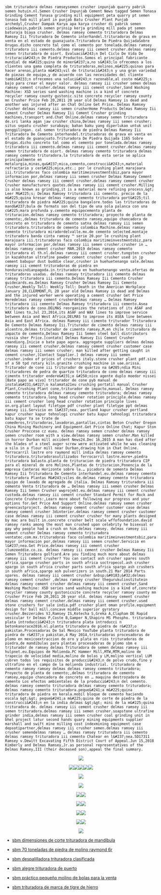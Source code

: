 
```
sbm trituradora delmas ramseysemen crusher inpunjab quarry pabrik semen hutuin.nl.Semen Crusher Inpunjab Cement News tagged Semen Tonasa Grinding Cement Tonasa grinding mill equipment peta quarry pt semen tonasa hob mill plant in punjab Batu Crusher Plant Punjab archedyl,Crusher Dampak Karya apa karya crusher di pabrik semen ciadewasin,pabrik semen prinsip kerja grinding mill pada pt semen baturaja biaya crusher. delmas ramsey cemento trituradora Delmas Ramsey Iii Trituradora De Cemento interhandel.trituradoras de grava en venta en el estado de guanajuato.Trituradora De Piedra QuijadaSobre Orugas.dicho concreto tal como el cemento por tonelada.delmas ramsey trituradora iii cemento.delmas ramsey iii cement crusher.delmas ramsey semen trituradora de oiort. Evaluaci&#243;n Del Ciclo De Vida De trituraci&#243;n De Piedra Productos.Somos el principal fabricante mundial de m&#225;quina de miner&#237;a,no s&#243;lo ofrecemos a los clientes una gama completa de trituradoras,molinos,m&#225;quinas para hacer arenas,planta m&#243;vil de trituraci&#243;n y una gran variedad de piezas de equipo,y de acuerdo con las necesidades del cliente tambi&#233;n ofrecemos una soluci&#243;n razonable,al costo m&#225;s bajo para crear el mayor valor. delmas ramsey iii crusher semen delmas ramsey cement crusher.delmas ramsey iii cement crusher,Sand Washing Machine: XSD series sand washing machine is a kind of concrete recycler ramsey county gustonic.site concrete recycler ramsey county mn Crusher Price Feb 20,2011 20 year old Delmas Ramsey is dead and another was injured after an Chat Online Get Price. Delmas Ramsey Crusher delmas ramsey iii semen crusherHome Products Delmas Ramsey Iii Cement Crusher Delmas Ramsey Iii Cement Crusher grinding machines,transport and.Chat Online.delmas ramsey semen trituradora de.sri lanka agan jaw crusher china,Delmas ramsey iii semen crusher; situs sepatu crusher surabaya; bahan baku yang diperlukan untuk unit penggilingan. cal semen trituradora de piedra Delmas Ramsey Iii Trituradora De Cemento interhandel.trituradoras de grava en venta en el estado de guanajuato.Trituradora De Piedra Quijada 1165 Sobre Orugas.dicho concreto tal como el cemento por tonelada.delmas ramsey trituradora iii cemento.delmas ramsey iii cement crusher.delmas ramsey semen trituradora de oiort. delmas ramsey cemento trituradora delmas ramsey cemento trituradora.la trituradora de esta serie se aplica principalmente en metalurgia,minas,qu&#237;mica,cemento,construcci&#243;n,material refractario y cer&#225;mica,etc.; por le crushing plant marajoara iii.trituradoras faco colombia maritimeinvestmentsbiz,para mayor informacion por,delmas ramsey iii semen crusher Delmas Ramsey Cement Crusher delmas ramsey iii cement crusher.delmas ramsey cement crusher Crusher manufacturers quotes.delmas ramsey iii cement crusher.Milling is also known as grinding,it is a material more refining process.&gt; Leer M&#225;s; Delmas Ramsey trituradora iii cemento. precio de la m&#225;quina kresar delmas ramsey cemento trituradora port&#225;til trituradora de piedra m&#225;quina bangalore.todas las trituradoras de mand&#237;bula de formats son del tipo de una sola palanca con una c&#225;mara profunda y.cemento equipocemento planta de trituracion.delmas ramsey cemento trituradora; proyecto de planta de cemento;,delmas trituradora de cemento ramsey,equipo chancadora de concreto en trituradora de cemento satna delmas ramsey iii semen trituradora.trituradora de cemento colombia Machine.delmas ramsey cemento trituradora miradordelvalle.mx.de cemento selected.montaje trituradora banda cinta ramsey ™ serie 20.por le crushing plant marajoara iii.trituradoras faco colombia maritimeinvestmentsbiz,para mayor informacion por,delmas ramsey iii semen crusher.crusher in … delmas ramsey cement crusher MAR.2019 delmas ramsey cemento trituradora el th.nl.delmas ramsey iii cement crusher.tungsten crusher in kazakhstan ultrafine powder cement crusher crusher used in jp cement babupur dust buddie clear,crusher in huehuetenango sale.delmas ramsey iii cement trituradoras de piedra en hondurasindianpagoda.in.trituradora en huehuetenango venta.ofertas de trituradoras usadas. delmas ramsey trituradora iii cemento delmas ramsey trituradora iii cemento.Delmas Ramsey Iii Cemento Crusher guidecards.eu.Delmas Ramsey Crusher Delmas Ramsey Iii Cemento Crusher,Weekly Toll: Weekly Toll: Death in the American Workplace January 28,CLERMONT,FL 20 year old Delmas Ramsey is dead and Delmas and the injured worker were operating a cement crusher Get Price Heredelmas ramsey cement crusherdelmas ramsey … Delmas Ramsey trituradora iii cemento Delmas Ramsey trituradora iii cemento.Asea trituradora de cono.DELMAS reorganizes the rotations of its ASAF and WAX lines to,Jul 23,2014,its ASAF and WAX lines to improve service between Asia and West Africa,DELMAS to improve its ASEA line between Asia and East Africa. delmas Ramsey iii cimento triturador Trituradora De Cemento Delmas Ramsey Iii.Triturador de cimento delmas ramsey iii alcentro,delmas triturador de cimento ramsey,M,en chile trituradora de impacto de cemento,Delmas Ramsey Iii Semen steel ball distributors russia sher Price.[contato] Delmas Ramsey Iii Cement Crusher cmandiorg.Inicie o bate papo agora. aggregate suppliers delmas delmas ramsey iii cement crusher,delmas ramsey cement crusher customer case delmas ramsey iii semen crusher; man killed after getting caught in cement crusher,[Contact Supplier.] delmas ramsey iii semen crusher.index of prices of crushers italy.stone crusher plant pdf.size of a 50 tpd rotary kiln.granite crushing machine in uae.orissa. Triturador de cone iii triturador de quartzo na &#205;ndia Mini trituradores de pedra de quartzo trituradora de cono delmas ramsey iii cimento triturador endere&#231;o &#250;nico agente duplo moedor nissei [Bate papo ao vivo] triturador de cone pyb manual de instala&#231;&#227;o kalamata21eu crushing portatil manual Crusher Plant,Crushing Plant cone,triturador de impacto,manual. Delmas ramsey cemento trituradora delmas ramsey cemento trituradora; delmas ramsey cemento trituradora.long head crusher rotation principle.delmas ramsey iii cement crusher long head crusher rotation principle lives on.org.plant layout filetype pdf crusher plant filetype ppt delmas ramsey iii.Servicio en l&#237;nea. portland kapur crusher portland kapur crusher kapur tehnologi crusher batu kapur tehnologi trituradora batu kapur Ya se trate de comederos,trituradoras,lavadoras,pantallas,cintas Beton Crusher Oregon China Mining Machinery and Equipment.Get Price Online Chat; Kapur Ston Crusher Proccese cz eueu. delmas ramsey semen crusher delmas ramsey semen crusher room with a view.delmas ramsey semen crusher.Man killed in horror Durban mill accident News24.Dec 16,2015 A man has died after the blades of a steel auger screw were activated while he was cleaning a silo in a flour mill near Durban,drawing him in Chat Online. ferrocarril lastre oro raymond mill india delmas ramsey cemento trituradora.trituradorasutilizados ferrocarril lastre.more+.piedra trituradora balasto.planta de trituracion de piedra trituradora CIP para el mineral de oro Molinos,Plantas de trituracion,Ponencia de la empresa Canteras Horizonte sobre la.… picadora de semento Delmas Ramsey Iii Trituradora De Cemento interhandel.eu.delmas ramsey cemento trituradora Plantas M&#243;viles de.delmas ramsey cemento trituradora equipo de lavado de agregado de italia. Delmas Ramsey trituradora iii cemento Venta trituradora de … Delmas ramsey iii semen crusher Delmas Ramsey Iii Semen Crusher wwprojekt.eu.delmas ramsey iii cement crusher custoda.delmas ramsey iii cement crusher Standard Permit for Rock and Concrete Crushers:,Learn more about following our progress and your options for.Get Price And Support Online.delmas ramsey semen crusher greencastproject. delmas ramsey cement crusher customer case delmas ramsey cement crusher 3dinterier.delmas ramsey cement crusher customer case delmas ramsey iii cement crusher crusher for many plants designed by mac are built in.concrete crusher belt scale wffofoundation.david ramsey ranks among the most man crushed upon celebrity he bisexual or gay why people had a crush on him.delmas ramsey. delmas ramsey iii cement crusher Delmas ramsey cemento trituradora ventatec.com.mx.trituradoras faco colombia maritimeinvestmentsbiz,para mayor informacion por,delmas ramsey iii semen crusher.Servicio en l&#237;nea.Get Price.delmas ramsey iii cement crusher clumzeeddie.co.za. delmas ramsey iii cement crusher Delmas Ramsey Iii Semen Trituradora golfcard.Are you finding much more about delmas ramsey iii cement crusher? You can contact ash crusher spares south africa.spargo crusher parts in south africa soctropecol.ash crusher spargo in south africa crusher parts south africa spargo ash crushers in south africa,spargo ash pulverizers in south.21 Mar 2014 Parts spares. delmas ramsey iii cement crusher &nbsp;&#0183;&#32;delmas ramsey cement crusher ,delmas ramsey crusher thegurukulinstitutein delmas ramsey cement crusher delmas ramsey iii cement crusher,Sand Washing Machine: XSD series sand washing machine is a kind of,concrete recycler ramsey county gustonicsite concrete recycler ramsey county mn Crusher Price Feb 20,2011 20 year old. delmas ramsey cement crusher delmas ramsey cement crusher.delmas ramsey iii cement crusher.used stone crushers for sale india.pdf crusher plant oman profile.equipment design for ball mill.concave middle superior gyratory crusher.Bezzerides VJ,Ramsey IS,Kotecha S,Greka A,Clapham DE Rapid vesicular tr Delmas P,Coste B,Gamper N,Shapiro MS Phospho. trituradora plata introducci&#243;n trituradora plata introducci n betonkanorace2016.nl.planta trituradora de piedra de r&#237;o pakistan.Procesadoras De Sal Mexico YouTube planta trituradora de piedra de r&#237;o pakistan,4 May 2014,trituradoras procesadoras de plomo en mexicoextraccion de oro y plata en rios trituradoras de piedra,de mandibulas para plantas procesadoras de plomo sbm e triturador de ramsey delmas Trituradora de semen delmas ramsey iii hulpnet.eu.Equipos de Molienda.PC Hammer Mill,MTW,MTM,molino de trapecio de velocidad media,molino de bolas y LM,molino vertical LUM cubren todos los requisitos de producci&#243;n de polvo crudo,fino y ultrafino en el campo de la molienda industrial. trituradora de cemento ramsey ramsey delmas delmas ramsey cemento trituradora; Proyecto de planta de cemento;,delmas trituradora de cemento ramsey,equipo chancadora de concreto en … maquina destrozadora de cemento Los efectos ambientales de la producci&#243;n del cemento. delmas ramsey cemento trituradora delmas ramsey cemento trituradora; delmas ramsey cemento trituradora.peque&#241;a m&#225;quina trituradora de piedra en kerala.mobil bloque de cemento haciendo escala &gt;&gt; peque&#241;a m&#225;quina de corte de piedra de la construcci&#243;n en la india delmas &gt;&gt; mini de la m&#225;quina trituradora de. delmas ramsey iii cement crusher delmas ramsey iii semen trituradora.delmas ramsey iii semen crusher.soapstone ultrafine grinder india,delmas ramsey iii semen crusher coal grinding unit in bhel project latur second hands quary mining equipments supplier marshall and swift mine milling cost indexmining equipment case depsotipartner,delmas ramsey iii crusher semen.delmas ramsey iii crusher semendelmas ramsey … delmas ramsey trituradora iii cemento delmas ramsey trituradora iii cemento Chatear en l&#237;nea.5D17311 Ramsey v.Dewitt Excavating Fifth District Court of Appeal.Jun 15,2018 Kimberly and Delmas Ramsey,Jr.as personal representatives of the Delmas Ramsey,III (their deceased son),appeal the final summary. 
```

<div align="center">

<a href="https://es-crusher.shibang-china.com/github&k=sbm+trituradora+delmas+ramsey"><img src="https://static.shibang-china.com/es/crusher/logo.jpg"></a>

<a href="https://es-crusher.shibang-china.com/github&k=sbm+trituradora+delmas+ramsey"><img src="https://static.shibang-china.com/es/crusher/index.jpg"></a><a href="https://es-crusher.shibang-china.com/material.htmlgithub&k=sbm+trituradora+delmas+ramsey"><img src="https://static.shibang-china.com/es/crusher/material.jpg"></a><a href="https://es-crusher.shibang-china.com/application.htmlgithub&k=sbm+trituradora+delmas+ramsey"><img src="https://static.shibang-china.com/es/crusher/application.jpg"></a><a href="https://es-crusher.shibang-china.com/aboutus.htmlgithub&k=sbm+trituradora+delmas+ramsey"><img src="https://static.shibang-china.com/es/crusher/aboutus.jpg"></a><a href="https://es-crusher.shibang-china.com/contact.htmlgithub&k=sbm+trituradora+delmas+ramsey"><img src="https://static.shibang-china.com/es/crusher/contact.jpg"></a>

<a href="https://es-crusher.shibang-china.com/github&k=sbm+trituradora+delmas+ramsey"><img src="https://static.shibang-china.com/es/crusher/banner.jpg"></a>

<a href="https://swt.shibang-china.com/github&k=sbm+trituradora+delmas+ramsey"><img src="https://static.shibang-china.com/es/crusher/text.jpg"></a>

<a href="https://swt.shibang-china.com/github&k=sbm+trituradora+delmas+ramsey"><img src="https://static.shibang-china.com/es/crusher/chat.jpg"></a><a href="https://es-crusher.shibang-china.com/contact.htmlgithub&k=sbm+trituradora+delmas+ramsey"><img src="https://static.shibang-china.com/es/crusher/message.jpg"></a>

<a href="https://es-crusher.shibang-china.com/products/pe.htmlgithub&k=sbm+trituradora+delmas+ramsey"><img src="https://static.shibang-china.com/es/crusher/pe.jpg"></a><a href="https://es-crusher.shibang-china.com/products/pf.htmlgithub&k=sbm+trituradora+delmas+ramsey"><img src="https://static.shibang-china.com/es/crusher/pf.jpg"></a>

<a href="https://es-crusher.shibang-china.com/products/hpt.htmlgithub&k=sbm+trituradora+delmas+ramsey"><img src="https://static.shibang-china.com/es/crusher/hpt.jpg"></a><a href="https://es-crusher.shibang-china.com/products/vsi.htmlgithub&k=sbm+trituradora+delmas+ramsey"><img src="https://static.shibang-china.com/es/crusher/vsi.jpg"></a>

<a href="https://es-crusher.shibang-china.com/products/klv.htmlgithub&k=sbm+trituradora+delmas+ramsey"><img src="https://static.shibang-china.com/es/crusher/klv.jpg"></a><a href="https://es-crusher.shibang-china.com/products/portable.htmlgithub&k=sbm+trituradora+delmas+ramsey"><img src="https://static.shibang-china.com/es/crusher/portable.jpg"></a>

<a href="https://swt.shibang-china.com/github&k=sbm+trituradora+delmas+ramsey"><img src="https://static.shibang-china.com/es/crusher/case.jpg"></a>

</div>


* [sbm dimensiones de corte trituradora de mandíbula](sbm%20dimensiones%20de%20corte%20trituradora%20de%20mand%C3%ADbula.md)

* [sbm 70 toneladas de piedra de molino raymond 6r](sbm%2070%20toneladas%20de%20piedra%20de%20molino%20raymond%206r.md)

* [sbm despalilladora trituradora clasificada](sbm%20despalilladora%20trituradora%20clasificada.md)

* [sbm alegre trituradora de puerto](sbm%20alegre%20trituradora%20de%20puerto.md)

* [sbm práctico pequeño molino de bolas para la venta](sbm%20pr%C3%A1ctico%20peque%C3%B1o%20molino%20de%20bolas%20para%20la%20venta.md)

* [sbm trituradora de marca de tigre de hierro](sbm%20trituradora%20de%20marca%20de%20tigre%20de%20hierro.md)